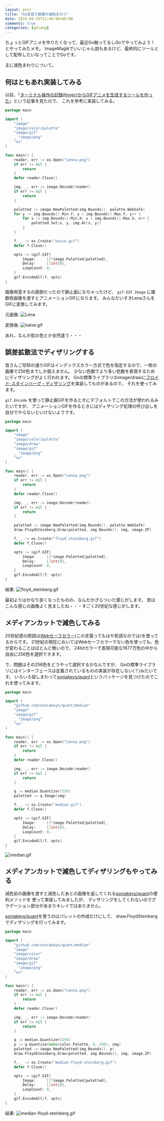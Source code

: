 ```yaml
---
layout: post
title: "Go言語で画像の減色を行う"
date: 2015-04-25T21:49:00+09:00
comments: true
categories: [golang]
---
```


ちょっとGIFアニメを作りたくなって、最近Go触ってるしGoでやってみよう！とやってみたメモ。
ImageMagikでいいじゃん説もあるけど、最終的にツールとして配布したいなってことでGoです。

主に減色まわりについて。

<!-- More -->

## 何はともあれ実装してみる

以前、「[ターミナル操作の記録(ttyrec)からGIFアニメを生成するツールを作った](http://d.hatena.ne.jp/sugyan/20140719/1405729672)」という記事を見たので、
これを参考に実装してみる。

``` go naive.go
package main

import (
	"image"
	"image/color/palette"
	"image/gif"
	_ "image/png"
	"os"
)

func main() {
	reader, err := os.Open("Lenna.png")
	if err != nil {
		return
	}
	defer reader.Close()

	img, _, err := image.Decode(reader)
	if err != nil {
		return
	}

	paletted := image.NewPaletted(img.Bounds(), palette.WebSafe)
	for y := img.Bounds().Min.Y; y < img.Bounds().Max.Y; y++ {
		for x := img.Bounds().Min.X; x < img.Bounds().Max.X; x++ {
			paletted.Set(x, y, img.At(x, y))
		}
	}

	f, _ := os.Create("naive.gif")
	defer f.Close()

	opts := &gif.GIF{
		Image:     []*image.Paletted{paletted},
		Delay:     []int{0},
		LoopCount: 0,
	}
	gif.EncodeAll(f, opts)
}
```

画像用意するの面倒だったので静止画になちゃったけど、
`gif.GIF.Image` に複数枚画像を渡すとアニメーションGIFになります。
みんなだいすきLenaさんをGIFに変換してみます。

元画像:
![Lena](http://upload.wikimedia.org/wikipedia/en/2/24/Lenna.png)

変換後:
![naive.gif](/images/2015-04-25-naive.gif)

あれ、なんか肌の色とか全然違う・・・


## 誤差拡散法でディザリングする

皆さんご存知の通りGIFはインデックスカラー方式で色を指定するので、一枚の画像で256色までしか扱えません。
少ない色数でより多い色数を表現するためにディザリングがよく行われます。
Goの標準ライブラリのimage/drawに[フロイド-スタインバーグ・ディザリング](http://ja.wikipedia.org/wiki/%E3%83%95%E3%83%AD%E3%82%A4%E3%83%89-%E3%82%B9%E3%82%BF%E3%82%A4%E3%83%B3%E3%83%90%E3%83%BC%E3%82%B0%E3%83%BB%E3%83%87%E3%82%A3%E3%82%B6%E3%83%AA%E3%83%B3%E3%82%B0)を実装してものがあるので、
それを使ってみます。

`gif.Encode` を使って静止画GIFを作るときにデフォルトでこの方法が使われるみたいですが、
アニメーションGIFを作るときにはディザリング処理の呼び出しを自分でやらないといけないようです。

``` go
package main

import (
	"image"
	"image/color/palette"
	"image/draw"
	"image/gif"
	_ "image/png"
	"os"
)

func main() {
	reader, err := os.Open("Lenna.png")
	if err != nil {
		return
	}
	defer reader.Close()

	img, _, err := image.Decode(reader)
	if err != nil {
		return
	}

	paletted := image.NewPaletted(img.Bounds(), palette.WebSafe)
	draw.FloydSteinberg.Draw(paletted, img.Bounds(), img, image.ZP)

	f, _ := os.Create("floyd_steinberg.gif")
	defer f.Close()

	opts := &gif.GIF{
		Image:     []*image.Paletted{paletted},
		Delay:     []int{0},
		LoopCount: 0,
	}
	gif.EncodeAll(f, opts)
}
```

結果:
![floyd_steinberg.gif](/images/2015-04-25-floyd_steinberg.gif)

最初よりはかなり良くなったものの、なんだかざらついた感じがします。
昔はこんな感じの画像よく見ましたね・・・すごく20世紀な感じがします。


## メディアンカットで減色してみる

20世紀感の原因は[Webセーフカラー](http://www.htmq.com/color/websafe216.shtml)(この言葉ってもはや死語なのでは)を使ってるからです。
21世紀の現在においてはWebセーフカラーでない色を使っても、色が変わることはほとんど無いので、
24bitカラーで表現可能な1677万色の中から自由に256色を選択できます。

で、問題はその256色をどうやって選択するかなんですが、
Goの標準ライブラリにはインターフェースは定義されているものの実装が存在しない(？)みたいです。
いろいろ探しまわって[soniakeys/quant](https://github.com/soniakeys/quant)というパッケージを見つけたのでこれを使ってみます。

``` go
package main

import (
	"github.com/soniakeys/quant/median"
	"image"
	"image/gif"
	_ "image/png"
	"os"
)

func main() {
	reader, err := os.Open("Lenna.png")
	if err != nil {
		return
	}
	defer reader.Close()

	img, _, err := image.Decode(reader)
	if err != nil {
		return
	}

	q := median.Quantizer(256)
	paletted := q.Image(img)

	f, _ := os.Create("median.gif")
	defer f.Close()

	opts := &gif.GIF{
		Image:     []*image.Paletted{paletted},
		Delay:     []int{0},
		LoopCount: 0,
	}
	gif.EncodeAll(f, opts)
}
```

![median.gif](/images/2015-04-25-median.gif)


## メディアンカットで減色してディザリングもやってみる

減色前の画像を渡すと減色したあとの画像を返してくれる[soniakeys/quant](https://github.com/soniakeys/quant)の便利メソッドを
使って実装してみましたが、
ディザリングをしてくれないのでグラデーション部分があまりキレイではありません。

[soniakeys/quant](https://github.com/soniakeys/quant)を使うのはパレットの作成だけにして、
draw.FloydSteinbergでディザリングを行ってみます。

``` go
package main

import (
	"github.com/soniakeys/quant/median"
	"image"
	"image/color"
	"image/draw"
	"image/gif"
	_ "image/png"
	"os"
)

func main() {
	reader, err := os.Open("Lenna.png")
	if err != nil {
		return
	}
	defer reader.Close()

	img, _, err := image.Decode(reader)
	if err != nil {
		return
	}

	q := median.Quantizer(256)
	p := q.Quantize(make(color.Palette, 0, 256), img)
	paletted := image.NewPaletted(img.Bounds(), p)
	draw.FloydSteinberg.Draw(paletted, img.Bounds(), img, image.ZP)

	f, _ := os.Create("median-floyd-steinberg.gif")
	defer f.Close()

	opts := &gif.GIF{
		Image:     []*image.Paletted{paletted},
		Delay:     []int{0},
		LoopCount: 0,
	}
	gif.EncodeAll(f, opts)
}
```

結果:
![median-floyd-steinberg.gif](/images/2015-04-25-median-floyd-steinberg.gif)
